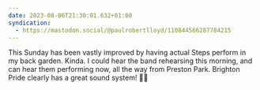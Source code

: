 ```yaml
---
date: 2023-08-06T21:30:01.632+01:00
syndication:
  - https://mastodon.social/@paulrobertlloyd/110844566287784215
---
```


This Sunday has been vastly improved by having actual Steps perform in my back garden. Kinda. I could hear the band rehearsing this morning, and can hear them performing now, all the way from Preston Park. Brighton Pride clearly has a great sound system! 🌈🎶
